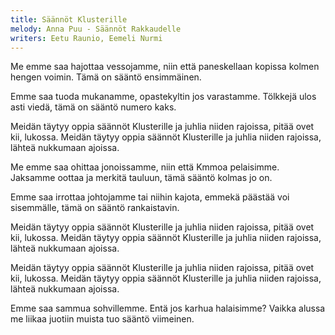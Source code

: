 ```yaml
---
title: Säännöt Klusterille
melody: Anna Puu - Säännöt Rakkaudelle
writers: Eetu Raunio, Eemeli Nurmi
---
```


Me emme saa hajottaa vessojamme,
niin että paneskellaan
kopissa kolmen hengen voimin.
Tämä on sääntö ensimmäinen.

Emme saa tuoda mukanamme,
opastekyltin jos varastamme.
Tölkkejä ulos asti viedä,
tämä on sääntö numero kaks.

Meidän täytyy oppia säännöt Klusterille
ja juhlia niiden rajoissa,
pitää ovet kii, lukossa.
Meidän täytyy oppia säännöt Klusterille
ja juhlia niiden rajoissa,
lähteä nukkumaan ajoissa.

Me emme saa ohittaa jonoissamme,
niin että Kmmoa pelaisimme.
Jaksamme oottaa ja merkitä tauluun,
tämä sääntö kolmas jo on.

Emme saa irrottaa johtojamme
tai niihin kajota,
emmekä päästää voi sisemmälle,
tämä on sääntö rankaistavin.

Meidän täytyy oppia säännöt Klusterille
ja juhlia niiden rajoissa,
pitää ovet kii, lukossa.
Meidän täytyy oppia säännöt Klusterille
ja juhlia niiden rajoissa,
lähteä nukkumaan ajoissa.

Meidän täytyy oppia säännöt Klusterille
ja juhlia niiden rajoissa,
pitää ovet kii, lukossa.
Meidän täytyy oppia säännöt Klusterille
ja juhlia niiden rajoissa,
lähteä nukkumaan ajoissa.

Emme saa sammua sohvillemme.
Entä jos karhua halaisimme?
Vaikka alussa me liikaa juotiin
muista tuo sääntö viimeinen.
